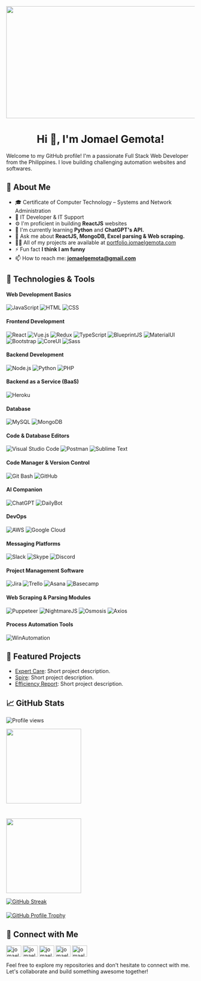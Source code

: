 <div align="center">
  <img src="https://media.giphy.com/media/dWesBcTLavkZuG35MI/giphy.gif" width="600" height="300"/>
</div>

<h1 align="center">Hi 👋, I'm Jomael Gemota!</h1>
Welcome to my GitHub profile! I'm a passionate Full Stack Web Developer from the Philippines. I love building challenging automation websites and softwares.

## 🚀 About Me
- 🎓 Certificate of Computer Technology – Systems and Network Administration
- 💼 IT Developer & IT Support
- ⚙️ I'm proficient in building **ReactJS** websites
- 🌱 I'm currently learning **Python** and **ChatGPT's API.**
- 💬 Ask me about **ReactJS, MongoDB, Excel parsing & Web scraping.**
- 👨‍💻 All of my projects are available at [portfolio.jomaelgemota.com](portfolio.jomaelgemota.com)
- ⚡ Fun fact **I think I am funny**
- 📫 How to reach me: **jomaelgemota@gmail.com**

## 🔧 Technologies & Tools
#### Web Development Basics
![JavaScript](https://img.shields.io/badge/-JavaScript-F7DF1E?style=flat-square&logo=javascript&logoColor=black)
![HTML](https://img.shields.io/badge/-HTML5-E34F26?style=flat-square&logo=html5&logoColor=white)
![CSS](https://img.shields.io/badge/-CSS3-1572B6?style=flat-square&logo=css3&logoColor=white)

#### Frontend Development
![React](https://img.shields.io/badge/-React-61DAFB?style=flat-square&logo=react&logoColor=black)
![Vue.js](https://img.shields.io/badge/-Vue.js-4FC08D?style=flat-square&logo=vue.js&logoColor=white)
![Redux](https://img.shields.io/badge/-Redux-764ABC?style=flat-square&logo=redux&logoColor=white)
![TypeScript](https://img.shields.io/badge/-TypeScript-007ACC?style=flat-square&logo=typescript&logoColor=white)
![BlueprintJS](https://img.shields.io/badge/-BlueprintJS-007BFF?style=flat-square&logo=blueprint&logoColor=white)
![MaterialUI](https://img.shields.io/badge/-Material_UI-0081CB?style=flat-square&logo=material-ui&logoColor=white)
![Bootstrap](https://img.shields.io/badge/-Bootstrap-7952B3?style=flat-square&logo=bootstrap&logoColor=white)
![CoreUI](https://img.shields.io/badge/-CoreUI-1A8FBF?style=flat-square&logo=coreui&logoColor=white)
![Sass](https://img.shields.io/badge/-Sass-CC6699?style=flat-square&logo=sass&logoColor=white)

#### Backend Development
![Node.js](https://img.shields.io/badge/-Node.js-339933?style=flat-square&logo=node.js&logoColor=white)
![Python](https://img.shields.io/badge/-Python-3776AB?style=flat-square&logo=python&logoColor=white)
![PHP](https://img.shields.io/badge/-PHP-777BB4?style=flat-square&logo=php&logoColor=white)

#### Backend as a Service (BaaS)
![Heroku](https://img.shields.io/badge/-Heroku-430098?style=flat-square&logo=heroku&logoColor=white)

#### Database
![MySQL](https://img.shields.io/badge/-MySQL-4479A1?style=flat-square&logo=mysql&logoColor=white)
![MongoDB](https://img.shields.io/badge/-MongoDB-47A248?style=flat-square&logo=mongodb&logoColor=white)

#### Code & Database Editors
![Visual Studio Code](https://img.shields.io/badge/-Visual_Studio_Code-007ACC?style=flat-square&logo=visual-studio-code&logoColor=white)
![Postman](https://img.shields.io/badge/-Postman-FF6C37?style=flat-square&logo=postman&logoColor=white)
![Sublime Text](https://img.shields.io/badge/-Sublime_Text-FF9800?style=flat-square&logo=sublime-text&logoColor=white)

#### Code Manager & Version Control
![Git Bash](https://img.shields.io/badge/-Git_Bash-F05032?style=flat-square&logo=git&logoColor=white)
![GitHub](https://img.shields.io/badge/-GitHub-181717?style=flat-square&logo=github&logoColor=white)

#### AI Companion
![ChatGPT](https://img.shields.io/badge/-ChatGPT-4285F4?style=flat-square&logo=google&logoColor=white)
![DailyBot](https://img.shields.io/badge/-DailyBot-0088FF?style=flat-square&logo=dailybot&logoColor=white)

#### DevOps
![AWS](https://img.shields.io/badge/-AWS-232F3E?style=flat-square&logo=amazon-aws&logoColor=white)
![Google Cloud](https://img.shields.io/badge/-Google_Cloud-4285F4?style=flat-square&logo=google-cloud&logoColor=white)

#### Messaging Platforms
![Slack](https://img.shields.io/badge/-Slack-4A154B?style=flat-square&logo=slack&logoColor=white)
![Skype](https://img.shields.io/badge/-Skype-00AFF0?style=flat-square&logo=skype&logoColor=white)
![Discord](https://img.shields.io/badge/-Discord-7289DA?style=flat-square&logo=discord&logoColor=white)

#### Project Management Software
![Jira](https://img.shields.io/badge/-Jira-0052CC?style=flat-square&logo=jira&logoColor=white)
![Trello](https://img.shields.io/badge/-Trello-0079BF?style=flat-square&logo=trello&logoColor=white)
![Asana](https://img.shields.io/badge/-Asana-273347?style=flat-square&logo=asana&logoColor=white)
![Basecamp](https://img.shields.io/badge/-Basecamp-4E8DBC?style=flat-square&logo=basecamp&logoColor=white)

#### Web Scraping & Parsing Modules
![Puppeteer](https://img.shields.io/badge/-Puppeteer-40B5A4?style=flat-square&logo=puppeteer&logoColor=white)
![NightmareJS](https://img.shields.io/badge/-NightmareJS-271F30?style=flat-square&logo=electron&logoColor=white)
![Osmosis](https://img.shields.io/badge/-Osmosis-343B40?style=flat-square&logo=javascript&logoColor=white)
![Axios](https://img.shields.io/badge/-Axios-5A9A48?style=flat-square&logo=axios&logoColor=white)

#### Process Automation Tools
![WinAutomation](https://img.shields.io/badge/-WinAutomation_Console-0088FF?style=flat-square&logo=windows&logoColor=white)


## 🌟 Featured Projects
- [Expert Care](https://github.com/jomael-gemota/expertcare): Short project description.
- [Spire](https://github.com/ChannelPrecision/demand-data-controller): Short project description.
- [Efficiency Report](https://github.com/jomael-gemota/efficiency-report): Short project description.

## 📈 GitHub Stats
<p align="left">
  <img src="https://komarev.com/ghpvc/?username=jomael-gemota&label=Profile%20views&color=0e75b6&style=flat" alt="Profile views" />
</p>

<a href="https://github.com/anuraghazra/github-readme-stats">
  <img height=200 align="center" src="https://github-readme-stats.vercel.app/api?username=jomael-gemota&show_icons=true&theme=radical" />
</a>


<p align="left">
  <a href="https://github.com/anuraghazra/convoychat">
    <div style="margin-top: 40px;">
      <img height=200 align="center" src="https://github-readme-stats.vercel.app/api/top-langs?username=jomael-gemota&layout=compact&langs_count=8&card_width=320" />
    </div>
  </a>
</p>

[![GitHub Streak](http://github-readme-streak-stats.herokuapp.com?user=jomael-gemota&theme=monokai)](https://git.io/streak-stats)

<p align="left">
  <a href="https://github.com/ryo-ma/github-profile-trophy">
    <div style="margin-top: 20px;">
      <img src="https://github-profile-trophy.vercel.app/?username=jomael-gemota&theme=gruvbox&margin-w=15&margin-h=15&column=8&rank=SECRET,SSS,SS,S,AAA,AA,A,B,C" alt="GitHub Profile Trophy" />
    </div>
  </a>
</p>

## 🤝 Connect with Me
<p align="left">
  <a href="https://dev.to/jomaelgemota" target="blank"><img align="center" src="https://raw.githubusercontent.com/rahuldkjain/github-profile-readme-generator/master/src/images/icons/Social/devto.svg" alt="jomaelgemota" height="30" width="40" /></a>
  <a href="https://linkedin.com/in/jomael-m-gemota-04304410a" target="blank"><img align="center" src="https://raw.githubusercontent.com/rahuldkjain/github-profile-readme-generator/master/src/images/icons/Social/linked-in-alt.svg" alt="jomael-m-gemota-04304410a" height="30" width="40" /></a>
  <a href="https://stackoverflow.com/users/13627247/jomael-gemota" target="blank"><img align="center" src="https://raw.githubusercontent.com/rahuldkjain/github-profile-readme-generator/master/src/images/icons/Social/stack-overflow.svg" alt="jomael-gemota" height="30" width="40" /></a>
  <a href="https://codesandbox.com/jomaelgemota" target="blank"><img align="center" src="https://raw.githubusercontent.com/rahuldkjain/github-profile-readme-generator/master/src/images/icons/Social/codesandbox.svg" alt="jomaelgemota" height="30" width="40" /></a>
  <a href="https://fb.com/jomael.gemota" target="blank"><img align="center" src="https://raw.githubusercontent.com/rahuldkjain/github-profile-readme-generator/master/src/images/icons/Social/facebook.svg" alt="jomael.gemota" height="30" width="40" /></a>
</p>

Feel free to explore my repositories and don't hesitate to connect with me. Let's collaborate and build something awesome together!
